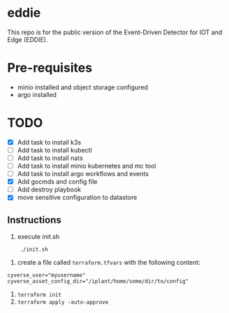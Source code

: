 # eddie
This repo is for the public version of the Event-Driven Detector for IOT and Edge (EDDIE). 

# Pre-requisites
- minio installed and object storage configured
- argo installed

# TODO
- [X] Add task to install k3s
- [ ] Add task to install kubectl
- [ ] Add task to install nats
- [ ] Add task to install minio kubernetes and mc tool
- [ ] Add task to install argo workflows and events
- [X] Add gocmds and config file
- [ ] Add destroy playbook
- [X] move sensitive configuration to datastore

## Instructions

1. execute init.sh
```
    ./init.sh
```
1. create a file called `terraform.tfvars` with the following content:
```
cyverse_user="myusername"
cyverse_asset_config_dir="/iplant/home/some/dir/to/config"
```
1. `terraform init`
3. `terraform apply -auto-approve`